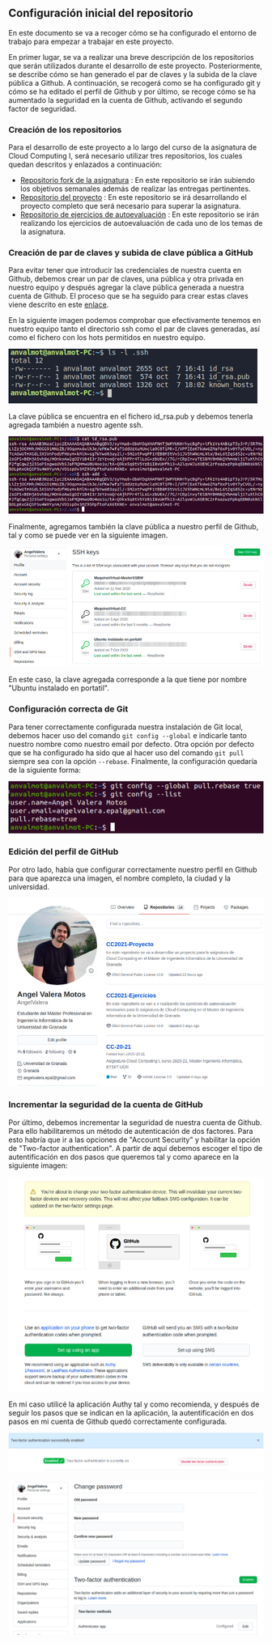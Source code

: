 ## Configuración inicial del repositorio 

En este documento se va a recoger cómo se ha configurado el entorno de trabajo para empezar a trabajar en este proyecto. 

En primer lugar, se va a realizar una breve descripción de los repositorios que serán utilizados durante el desarrollo de este proyecto. Posteriormente, se describe cómo se han generado el par de claves y la subida de la clave pública a Github. A continuación, se recogerá como se ha configurado git y cómo se ha editado el perfil de Github y por último, se recoge cómo se ha aumentado la seguridad en la cuenta de Github, activando el segundo factor de seguridad.

### Creación de los repositorios

Para el desarrollo de este proyecto a lo largo del curso de la asignatura de Cloud Computing I, será necesario utilizar tres repositorios, los cuales quedan descritos y enlazados a continuación:

* [Repositorio fork de la asignatura](https://github.com/AngelValera/CC-20-21) : En este repositorio se irán subiendo los objetivos semanales además de realizar las entregas pertinentes. 
* [Repositorio del proyecto](https://github.com/AngelValera/CC2021-Proyecto) : En este repositorio se irá desarrollando el proyecto completo que será necesario para superar la asignatura.
* [Repositorio de ejercicios de autoevaluación](https://github.com/AngelValera/CC2021-Ejercicios) : En este repositorio se irán realizando los ejercicios de autoevaluación de cada uno de los temas de la asignatura.

### Creación de par de claves y subida de clave pública a GitHub

Para evitar tener que introducir las credenciales de nuestra cuenta en Github, debemos crear un par de claves, una pública y otra privada en nuestro equipo y después agregar la clave pública generada a nuestra cuenta de Github. El proceso que se ha seguido para crear estas claves viene descrito en este [enlace](https://docs.github.com/en/free-pro-team@latest/github/authenticating-to-github/generating-a-new-ssh-key-and-adding-it-to-the-ssh-agent).

En la siguiente imagen podemos comprobar que efectivamente tenemos en nuestro equipo tanto el directorio ssh como el par de claves generadas, así como el fichero con los hots permitidos en nuestro equipo.

![Claves SSH generadas.](https://github.com/AngelValera/CC2021-Proyecto/blob/main/Doc/Img/Img_Configuracion_Inicial/clavesSSH.png "Claves SSH generadas.")

La clave pública se encuentra en el fichero id_rsa.pub y debemos tenerla agregada también a nuestro agente ssh.

![Clave SSH pública.](https://github.com/AngelValera/CC2021-Proyecto/blob/main/Doc/Img/Img_Configuracion_Inicial/clavePublica.png "Clave SSH pública.")

Finalmente, agregamos también la clave pública a nuestro perfil de Github, tal y como se puede ver en la siguiente imagen. 

![Claves SSH agregada a Github.](https://github.com/AngelValera/CC2021-Proyecto/blob/main/Doc/Img/Img_Configuracion_Inicial/clavesPublicas_Github.png "Claves SSH agregada a Github.")

En este caso, la clave agregada corresponde a la que tiene por nombre "Ubuntu instalado en portatil".

### Configuración correcta de Git

Para tener correctamente configurada nuestra instalación de Git local, debemos hacer uso del comando `git config --global` e indicarle tanto nuestro nombre como nuestro email por defecto. Otra opción por defecto que se ha configurado ha sido que al hacer uso del comando `git pull` siempre sea con la opción `--rebase`. Finalmente, la configuración quedaría de la siguiente forma:

![Configuración local de git.](https://github.com/AngelValera/CC2021-Proyecto/blob/main/Doc/Img/Img_Configuracion_Inicial/gitconfig.png "Configuración local de git.")

### Edición del perfil de GitHub 

Por otro lado, había que configurar correctamente nuestro perfil en Github para que aparezca una imagen, el nombre completo, la ciudad y la universidad.

![Perfil de Github.](https://github.com/AngelValera/CC2021-Proyecto/blob/main/Doc/Img/Img_Configuracion_Inicial/perfil_Github.png "Perfil de Github")

### Incrementar la seguridad de la cuenta de GitHub

Por último, debemos incrementar la seguridad de nuestra cuenta de Github. Para ello habilitaremos un método de autenticación de dos factores. Para esto habría que ir a las opciones de "Account Security" y habilitar la opción de "Two-factor authentication". A partir de aquí debemos escoger el tipo de autentificación en dos pasos que queremos tal y como aparece en la siguiente imagen:

![Autentificación en dos pasos.](https://github.com/AngelValera/CC2021-Proyecto/blob/main/Doc/Img/Img_Configuracion_Inicial/autentificacion2pasos.png "Autentificación en dos pasos")

En mi caso utilicé la aplicación Authy tal y como recomienda, y después de seguir los pasos que se indican en la aplicación, la autentificación en dos pasos en mi cuenta de Github quedó correctamente configurada.

![Authy configurada](https://github.com/AngelValera/CC2021-Proyecto/blob/main/Doc/Img/Img_Configuracion_Inicial/authy.png "Authy configurada")

![Autentificación finalizada.](https://github.com/AngelValera/CC2021-Proyecto/blob/main/Doc/Img/Img_Configuracion_Inicial/ConfiguracionPerfilFinalizada.png "Autentificación finalizada")